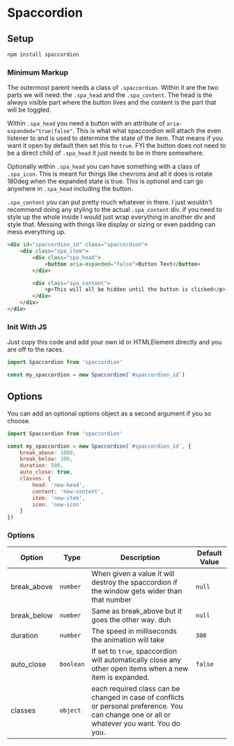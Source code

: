 # Spaccordion

## Setup
```bash
npm install spaccordion
```


### Minimum Markup
The outermost parent needs a class of `.spaccordion`. Within it are the two parts we will need: the `.spa_head` and the `.spa_content`. The head is the always visible part where the button lives and the content is the part that will be toggled.

Within `.spa_head` you need a button with an attribute of `aria-expanded="true|false"`.  This is what what spaccordion will attach the even listener to and is used to determine the state of the item. That means if you want it open by default then set this to `true`. FYI the button does not need to be a direct child of `.spa_head` it just needs to be in there somewhere.

Optionally within `.spa_head` you can have something with a class of `.spa_icon`.  This is meant for things like chevrons and all it does is rotate 180deg when the expanded state is true. This is optional and can go anywhere in `.spa_head` including the button.

`.spa_content` you can put pretty much whatever in there. I just wouldn't recommend doing any styling to the actual `.spa_content` div. if you need to style up the whole inside I would just wrap everything in another div and style that. Messing with things like display or sizing or even padding can mess everything up.

```html
<div id="spaccordion_id" class="spaccordion">
	<div class="spa_item">
		<div class="spa_head">
			<button aria-expanded="false">Button Text</button>
		</div>

		<div class="spa_content">
			<p>This will all be hidden until the button is clicked</p>
		</div>
	</div>
</div>
```


### Init With JS
Just copy this code and add your own id or HTMLElement directly and you are off to the races.

```javascript
import Spaccordion from 'spaccordion'

const my_spaccordion = new Spaccordion(`#spaccordion_id`)
```

## Options
You can add an optional options object as a second argument if you so choose.
```javascript
import Spaccordion from 'spaccordion'

const my_spaccordion = new Spaccordion(`#spaccordion_id`, {
	break_above: 1000,
	break_below: 300,
	duration: 500,
	auto_close: true,
	classes: {
		head: 'new-head',
		content: 'new-content',
		item: 'new-item',
		icon: 'new-icon'
	}
})
```

### Options
| Option | Type |  Description | Default Value |
| --- | ----------- | ------- | -- |
| break_above | `number` | When given a value it will destroy the spaccordion if the window gets wider than that number | `null`
| break_below | `number` | Same as break_above but it goes the other way. duh | `null`
duration | `number` | The speed in milliseconds the animation will take | `300`
auto_close | `boolean` | If set to `true`, spaccordion will automatically close any other open items when a new item is expanded. | `false`
classes | `object` | each required class can be changed in case of conflicts or personal preference. You can change one or all or whatever you want. You do you. | 
